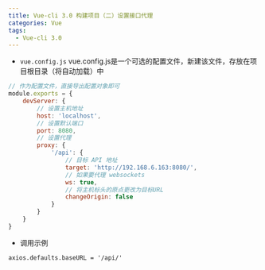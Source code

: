 ```yaml
---
title: Vue-cli 3.0 构建项目（二）设置接口代理
categories: Vue
tags:
  - Vue-cli 3.0
---
```


- `vue.config.js`
vue.config.js是一个可选的配置文件，新建该文件，存放在项目根目录（将自动加载）中
``` javascript
// 作为配置文件，直接导出配置对象即可
module.exports = {
	devServer: {
		// 设置主机地址
		host: 'localhost',
		// 设置默认端口
		port: 8080,
		// 设置代理
		proxy: {
			'/api': {
				// 目标 API 地址
				target: 'http://192.168.6.163:8080/',
				// 如果要代理 websockets
				ws: true,
				// 将主机标头的原点更改为目标URL
				changeOrigin: false
			}
		}
	}
}
```
- 调用示例
```
axios.defaults.baseURL = '/api/'
```
